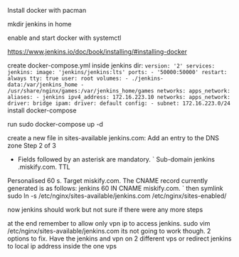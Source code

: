 
Install docker with pacman

mkdir jenkins in home

enable and start docker with systemctl

https://www.jenkins.io/doc/book/installing/#installing-docker

create docker-compose.yml inside jenkins dir: 
`
version: '2'
services:
        jenkins:
                image: 'jenkins/jenkins:lts'
                ports:
                        - '50000:50000'
                restart: always
                tty: true
                user: root
                volumes:
                        - ./jenkins-data:/var/jenkins_home
                        - /usr/share/nginx/games:/var/jenkins_home/games
                networks:
                        apps_network:
                                aliases:
                                - jenkins
                                ipv4_address: 172.16.223.10
networks:
        apps_network:
                driver: bridge
                ipam:
                        driver: default
                        config:
                        - subnet: 172.16.223.0/24
`
install docker-compose

run sudo docker-compose up -d

create a new file in sites-available jenkins.com:
Add an entry to the DNS zone
Step 2 of 3
* Fields followed by an asterisk are mandatory.
`
Sub-domain
jenkins
.miskify.com.
TTL

Personalised
60
s.
Target 
miskify.com.
The CNAME record currently generated is as follows:
jenkins 60 IN CNAME miskify.com.
`
then symlink
sudo ln -s /etc/nginx/sites-available/jenkins.com /etc/nginx/sites-enabled/

now jenkins should work but not sure if there were any more steps

at the end remember to allow only vpn ip to access jenkins. sudo vim /etc/nginx/sites-available/jenkins.com 
its not going to work though. 2 options to fix. Have the jenkins and vpn on 2 different vps or redirect jenkins to local ip address inside the one vps

